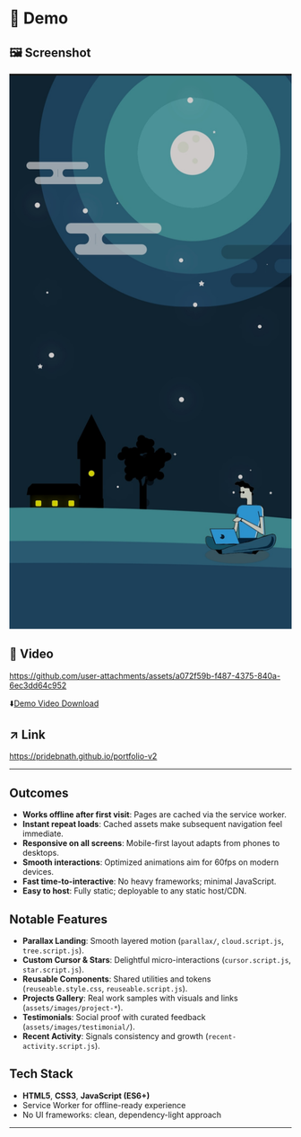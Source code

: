 # 🔴 Demo

## 🖼️ Screenshot

<a href="https://pridebnath.github.io/portfolio-v2"><img src="assets/images/portfolio-v2-mobile-demo.jpg" />
</a>


## 🎥 Video

https://github.com/user-attachments/assets/a072f59b-f487-4375-840a-6ec3dd64c952


⬇️[Demo Video Download](assets/videos/portfolio-v2-mobile-demo.mp4)


## ↗️ Link
https://pridebnath.github.io/portfolio-v2

 
---
 

## Outcomes

- **Works offline after first visit**: Pages are cached via the service worker.
- **Instant repeat loads**: Cached assets make subsequent navigation feel immediate.
- **Responsive on all screens**: Mobile-first layout adapts from phones to desktops.
- **Smooth interactions**: Optimized animations aim for 60fps on modern devices.
- **Fast time-to-interactive**: No heavy frameworks; minimal JavaScript.
- **Easy to host**: Fully static; deployable to any static host/CDN.

## Notable Features

- **Parallax Landing**: Smooth layered motion (`parallax/`, `cloud.script.js`, `tree.script.js`).
- **Custom Cursor & Stars**: Delightful micro-interactions (`cursor.script.js`, `star.script.js`).
- **Reusable Components**: Shared utilities and tokens (`reuseable.style.css`, `reuseable.script.js`).
- **Projects Gallery**: Real work samples with visuals and links (`assets/images/project-*`).
- **Testimonials**: Social proof with curated feedback (`assets/images/testimonial/`).
- **Recent Activity**: Signals consistency and growth (`recent-activity.script.js`).

## Tech Stack

- **HTML5**, **CSS3**, **JavaScript (ES6+)**
- Service Worker for offline-ready experience
- No UI frameworks: clean, dependency-light approach

 

 

---
 
